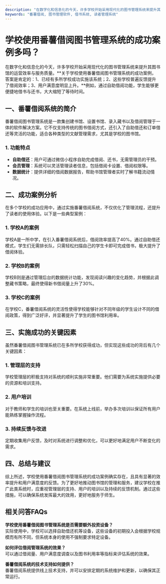 ```yaml
---
description: "在数字化和信息化的今天，许多学校开始采用现代化的图书管理系统来提升其图书馆的运营效率与服务质量。**关于学校使用番薯借阅图书管理系统的成功案例，答案是肯定的：1、已经有多所学校成功实施该系统；2、这些学校普遍反馈提升了借阅效率；3、用户满意度明显上升。**例如，通过自助借阅功能，学生能够更便捷地借书与还书，大大缩短了等待时间。"
keywords: "番薯借阅, 图书管理软件, 借书系统, 读者管理系统"
---
```

# 学校使用番薯借阅图书管理系统的成功案例多吗？

在数字化和信息化的今天，许多学校开始采用现代化的图书管理系统来提升其图书馆的运营效率与服务质量。**关于学校使用番薯借阅图书管理系统的成功案例，答案是肯定的：1、已经有多所学校成功实施该系统；2、这些学校普遍反馈提升了借阅效率；3、用户满意度明显上升。**例如，通过自助借阅功能，学生能够更便捷地借书与还书，大大缩短了等待时间。

## **一、番薯借阅系统的简介**

番薯借阅图书管理系统是一款集创建书馆、设置书馆、录入藏书以及借阅管理于一体的软件解决方案。它不仅支持传统的图书借阅方式，还引入了自助借还和订单借还等灵活的功能，适合各种类型的文献管理需求，尤其是学校的图书馆。

### **1. 功能特点**

- **自助借还**：用户可通过微信小程序自助完成借阅、还书，无需管理员的干预。
- **会员管理**：系统可以灵活管理读者信息，包括借阅卡设置、借阅权限等。
- **数据统计**：提供详细的借阅数据报告，帮助书馆管理者实时了解书籍流动情况。

## **二、成功案例分析**

在多个学校的成功应用中，通过实施番薯借阅系统，不仅优化了管理流程，还提升了读者的使用体验。以下是一些典型案例：

### **1. 学校A的案例**

学校A是一所中学，在引入番薯借阅系统后，借阅效率提高了40%。通过自助借还模式，学生们无需排长队，只需轻松扫描自己的学生卡即可完成借书，极大提升了借阅体验。

### **2. 学校B的案例**

学校B则是通过管理后台的数据统计功能，发现阅读兴趣的变化趋势，并根据此调整藏书策略，最终使得新书借阅量上升了30%。

### **3. 学校C的案例**

在学校C，番薯借阅系统的灵活性使得学校能够针对不同年级的学生设计不同的借阅政策，得到广泛好评，并显著提升了学生的图书馆利用率。

## **三、实施成功的关键因素**

虽然番薯借阅图书管理系统已在多所学校获得成功，但实现这些成功的背后有几个关键因素：

### **1. 管理层的支持**

学校管理层的积极支持对系统的顺利实施非常重要。他们需要为系统实施提供必要的资源和培训支持。

### **2. 用户培训**

对于教师和学生的培训也至关重要。在系统上线前，举办多次培训以保证所有用户能熟练掌握操作流程。

### **3. 持续反馈与改进**

定期收集用户反馈，及时对系统进行调整和优化，可以更好地满足用户不断变化的需求。

## **四、总结与建议**

综上所述，学校使用番薯借阅图书管理系统的成功案例确实存在，且具有显著的效率提升和用户满意度的反馈。为了更好地推动图书馆的管理和服务，建议学校在推广此类系统时，应重视管理层的支持、用户的培训以及持续的反馈机制。通过这些措施，可以确保系统发挥最大的效用，更好地服务于师生。

## 相关问答FAQs

**学校使用番薯借阅图书管理系统是否需要额外投资设备？**  
实际使用中，学校可以选择自助借还机等设备，这些设备的初期投入会根据学校规模而有所不同，但系统本身的使用不强制要求特定设备。

**如何评估借阅管理系统的效果？**  
可以通过借阅量、用户满意度调查以及图书利用率等指标来评估系统的效果。

**番薯借阅系统的技术支持如何提供？**  
番薯借阅系统提供线上技术支持，并可以安排定期的系统维护和更新，以确保其正常运行。
